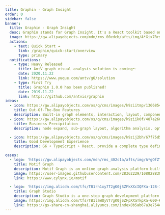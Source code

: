 ```yaml
---
title: Graphin - Graph Insight
order: 0
sidebar: false
banner:
  title: Graphin - Graph Insight
  desc: Graphin stands for Graph Insight. It's a React toolkit based on G6, focuses on relational visual analysis. It's simple, efficient, out of the box.
  image: https://gw.alipayobjects.com/mdn/rms_00edcb/afts/img/A*Gix7Rry3-5wAAAAAAAAAAABkARQnAQ
  actions:
    - text: Quick Start →
      link: /graphin/quick-start/overview
      type: primary
  notifications:
    - type: Heavy Released
      title: AntV graph visual analysis solution is coming～
      date: 2020.11.22
      link: https://www.yuque.com/antv/g6/solution
    - type: First Try
      title: Graphin 1.0.0 has been published!
      date: 2019.11.22
      link: https://github.com/antvis/graphin
ideas:
  - icon: https://gw.alipayobjects.com/os/q/cms/images/k9ziitmp/13668549-b393-42a2-97c3-a6365ba87ac2_w96_h96.png
    title: Out-Of-The-Box Features
    description: Built-in graph elements, interaction, layout, components, the basic graph visual analysis capabilities you need are ready!
  - icon: https://gw.alipayobjects.com/os/q/cms/images/k9ziik0f/487a2685-8f68-4c34-824f-e34c171d0dfd_w96_h96.png
    title: Business Precipitation
    description: node expand, sub-graph layout, algorithm analysis, optimization strategy, the demand for graph products you meet are ready!

  - icon: https://gw.alipayobjects.com/os/q/cms/images/k9zij2bh/67f75d56-0d62-47d6-a8a5-dbd0cb79a401_w96_h96.png
    title: Good Development Experience
    description: G6 + TypeScript + React, provide a complete type definition file, in line with your React development experience

cases:
  - logo: 'https://gw.alipayobjects.com/mdn/rms_402c1a/afts/img/A*gOfZTJLVLwwAAAAAAAAAAAAAARQnAQ'
    title: Motif Graph
    description: Motif Graph is an online graph analysis platform built by Singapore Cylynx company based on Graphin graph visual analysis capabilities and AI graph intelligence technology. It supports risk monitoring to combat financial fraud and understands activities on the virtual asset chain through cross-chain analysis.
    image: https://user-images.githubusercontent.com/28362229/108028838-6b5afe80-7067-11eb-9889-f67ab5e54ea0.png
    link: https://www.cylynx.io/motif

  - logo: 'https://img.alicdn.com/tfs/TB1rh1xy7T2gK0jSZFkXXcIQFXa-128-128.svg'
    title: Graph Studio
    description: Graph Studio is a one-stop graph development platform built by the Alibaba Cloud Dataworks Team based on Graph Compute. The graph analysis which is based on Graphin in this platform provides common graph analysis capabilities such as data retrieval, relationship diffusion, layout switching, node selection, association highlighting, and sharing, which can help users quickly complete related analysis work.
    image: https://img.alicdn.com/tfs/TB1laWQyVT7gK0jSZFpXXaTkpXa-600-600.gif
    link: https://gs-share-cn-shanghai.aliyuncs.com/index8b5ab67a3e754e02a77aae7871465031.html#/?mock=true&source=graphin'
---
```

